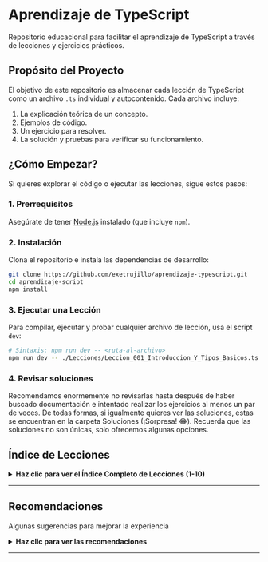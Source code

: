 # Aprendizaje de TypeScript

Repositorio educacional para facilitar el aprendizaje de TypeScript a través de lecciones y ejercicios prácticos.

## Propósito del Proyecto

El objetivo de este repositorio es almacenar cada lección de TypeScript como un archivo `.ts` individual y autocontenido. Cada archivo incluye:
1.  La explicación teórica de un concepto.
2.  Ejemplos de código.
3.  Un ejercicio para resolver.
4.  La solución y pruebas para verificar su funcionamiento.

## ¿Cómo Empezar?

Si quieres explorar el código o ejecutar las lecciones, sigue estos pasos:

### 1. Prerrequisitos
Asegúrate de tener [Node.js](https://nodejs.org/) instalado (que incluye `npm`).

### 2. Instalación
Clona el repositorio e instala las dependencias de desarrollo:
```bash
git clone https://github.com/exetrujillo/aprendizaje-typescript.git
cd aprendizaje-script
npm install
```

### 3. Ejecutar una Lección
Para compilar, ejecutar y probar cualquier archivo de lección, usa el script `dev`:
```bash
# Sintaxis: npm run dev -- <ruta-al-archivo>
npm run dev -- ./Lecciones/Leccion_001_Introduccion_Y_Tipos_Basicos.ts
```

### 4. Revisar soluciones
Recomendamos enormemente no revisarlas hasta después de haber buscado documentación e intentado realizar los ejercicios al menos un par de veces.
De todas formas, si igualmente quieres ver las soluciones, estas se encuentran en la carpeta Soluciones (¡Sorpresa! 😂).
Recuerda que las soluciones no son únicas, solo ofrecemos algunas opciones.

## Índice de Lecciones

<details>
  <summary><strong>Haz clic para ver el Índice Completo de Lecciones (1-10)</strong></summary>
  
| Lección | Concepto Principal                      | Archivo                                                 |
| :-----: | --------------------------------------- | ------------------------------------------------------- |
|   001   | Tipos Básicos (string, number, boolean) | `Leccion_001_Introduccion_Y_Tipos_Basicos.ts`           |
|   002   | Tipos en Funciones                      | `Leccion_002_Tipos_En_Funciones.ts`                     |
|   003   | Arrays                                  | `Leccion_003_Arrays.ts`                                 |
|   004   | Objetos e Interfaces                    | `Leccion_004_Objetos_E_Interfaces.ts`                   |
|   005   | Tipos Unión y Alias                     | `Leccion_005_Tipos_Union_Y_Alias.ts`                    |
|   006   | Tuplas                                  | `Leccion_006_Tuplas.ts`                                 |
|   007   | Enums                                   | `Leccion_007_Enums.ts`                                  |
|   008   | Null, Undefined y Strict Null Checks    | `Leccion_008_Null_Undefined_Y_Strict_Null_Checks.ts`    |
|   009   | Genéricos Básicos                       | `Leccion_009_Genericos_Basicos.ts`                      |
|   010   | Repaso y Tips (Lecciones 1-9)           | `Leccion_010_Repaso_Y_Tips_1-9.ts`                      |
|   011   | Clases Básicas                          | `Leccion_011_Clases_Basicas.ts`                         |
|   012   | Modificadores de Acceso y Shorthand     | `Leccion_012_Modificadores_De_Acceso_Y_Shorthand.ts`    |
|   013   | Getters y Setters                       | `Leccion_013_Getters_Y_Setters.ts`                      |
|   014   | Herencia y Protected                    | `Leccion_014_Herencia_Y_Protected.ts`                   |

</details>

---

## Recomendaciones
Algunas sugerencias para mejorar la experiencia

<details>
  <summary><strong>Haz clic para ver las recomendaciones</strong></summary>
  <h3>Desactiva autocompletado</h3>

  Esto puede ser útil si prefieres escribir tu código sin sugerencias automáticas. Para desactivar el autocompletado, 
  ve a la configuración de tu editor y busca la opción relacionada con el autocompletado o las sugerencias de código. 
  Desactiva esta opción para evitar que aparezcan sugerencias mientras escribes.

  Además, si usas Copilot, Cursor o Trae sería de ayuda desactivar las sugerencias de código.

  Por ejemplo, si usas Copilot puedes crear una carpeta .vscode/ en tu directorio y luego crear un archivo settings.json ahí dentro con lo siguiente:

  ```json
  {
    "github.copilot.enable": {
      "*": false
    }
  }
  ```

</details>

---

